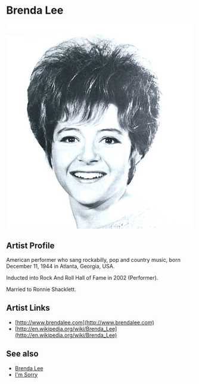 # Brenda Lee

![](../../assets/artists/Brenda_Lee.png)

## Artist Profile

American performer who sang rockabilly, pop and country music, born December 11, 1944 in Atlanta, Georgia, USA.

Inducted into Rock And Roll Hall of Fame in 2002 (Performer).

Married to Ronnie Shacklett.

## Artist Links

- [http://www.brendalee.com](http://www.brendalee.com)
- [http://en.wikipedia.org/wiki/Brenda_Lee](http://en.wikipedia.org/wiki/Brenda_Lee)


## See also

- [Brenda Lee](Brenda_Lee.md)
- [I'm Sorry](Im_Sorry.md)
